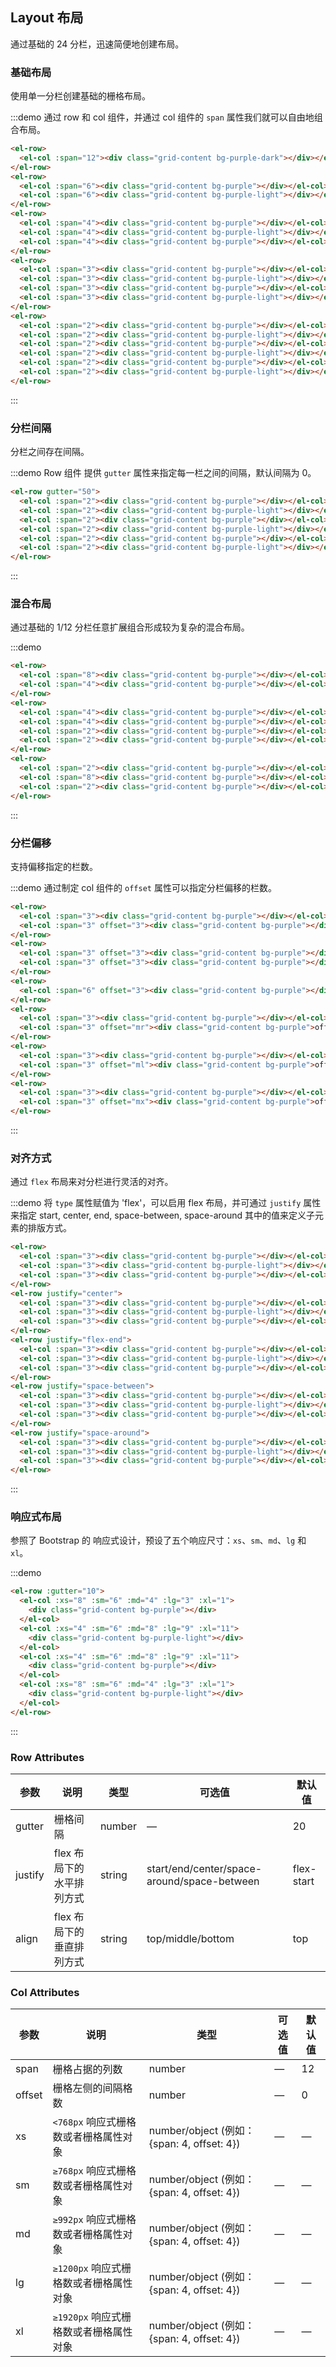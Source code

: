 ## Layout 布局

通过基础的 24 分栏，迅速简便地创建布局。

### 基础布局

使用单一分栏创建基础的栅格布局。

:::demo
通过 row 和 col 组件，并通过 col 组件的 `span` 属性我们就可以自由地组合布局。

```html
<el-row>
  <el-col :span="12"><div class="grid-content bg-purple-dark"></div></el-col>
</el-row>
<el-row>
  <el-col :span="6"><div class="grid-content bg-purple"></div></el-col>
  <el-col :span="6"><div class="grid-content bg-purple-light"></div></el-col>
</el-row>
<el-row>
  <el-col :span="4"><div class="grid-content bg-purple"></div></el-col>
  <el-col :span="4"><div class="grid-content bg-purple-light"></div></el-col>
  <el-col :span="4"><div class="grid-content bg-purple"></div></el-col>
</el-row>
<el-row>
  <el-col :span="3"><div class="grid-content bg-purple"></div></el-col>
  <el-col :span="3"><div class="grid-content bg-purple-light"></div></el-col>
  <el-col :span="3"><div class="grid-content bg-purple"></div></el-col>
  <el-col :span="3"><div class="grid-content bg-purple-light"></div></el-col>
</el-row>
<el-row>
  <el-col :span="2"><div class="grid-content bg-purple"></div></el-col>
  <el-col :span="2"><div class="grid-content bg-purple-light"></div></el-col>
  <el-col :span="2"><div class="grid-content bg-purple"></div></el-col>
  <el-col :span="2"><div class="grid-content bg-purple-light"></div></el-col>
  <el-col :span="2"><div class="grid-content bg-purple"></div></el-col>
  <el-col :span="2"><div class="grid-content bg-purple-light"></div></el-col>
</el-row>
```

:::

### 分栏间隔

分栏之间存在间隔。

:::demo
Row 组件 提供 `gutter` 属性来指定每一栏之间的间隔，默认间隔为 0。

```html
<el-row gutter="50">
  <el-col :span="2"><div class="grid-content bg-purple"></div></el-col>
  <el-col :span="2"><div class="grid-content bg-purple-light"></div></el-col>
  <el-col :span="2"><div class="grid-content bg-purple"></div></el-col>
  <el-col :span="2"><div class="grid-content bg-purple-light"></div></el-col>
  <el-col :span="2"><div class="grid-content bg-purple"></div></el-col>
  <el-col :span="2"><div class="grid-content bg-purple-light"></div></el-col>
</el-row>
```

:::

### 混合布局

通过基础的 1/12 分栏任意扩展组合形成较为复杂的混合布局。

:::demo

```html
<el-row>
  <el-col :span="8"><div class="grid-content bg-purple"></div></el-col>
  <el-col :span="4"><div class="grid-content bg-purple"></div></el-col>
</el-row>
<el-row>
  <el-col :span="4"><div class="grid-content bg-purple"></div></el-col>
  <el-col :span="4"><div class="grid-content bg-purple"></div></el-col>
  <el-col :span="2"><div class="grid-content bg-purple"></div></el-col>
  <el-col :span="2"><div class="grid-content bg-purple"></div></el-col>
</el-row>
<el-row>
  <el-col :span="2"><div class="grid-content bg-purple"></div></el-col>
  <el-col :span="8"><div class="grid-content bg-purple"></div></el-col>
  <el-col :span="2"><div class="grid-content bg-purple"></div></el-col>
</el-row>
```

:::

### 分栏偏移

支持偏移指定的栏数。

:::demo
通过制定 col 组件的 `offset` 属性可以指定分栏偏移的栏数。

```html
<el-row>
  <el-col :span="3"><div class="grid-content bg-purple"></div></el-col>
  <el-col :span="3" offset="3"><div class="grid-content bg-purple"></div></el-col>
</el-row>
<el-row>
  <el-col :span="3" offset="3"><div class="grid-content bg-purple"></div></el-col>
  <el-col :span="3" offset="3"><div class="grid-content bg-purple"></div></el-col>
</el-row>
<el-row>
  <el-col :span="6" offset="3"><div class="grid-content bg-purple"></div></el-col>
</el-row>
<el-row>
  <el-col :span="3"><div class="grid-content bg-purple"></div></el-col>
  <el-col :span="3" offset="mr"><div class="grid-content bg-purple">offset="mr"</div></el-col>
</el-row>
<el-row>
  <el-col :span="3"><div class="grid-content bg-purple"></div></el-col>
  <el-col :span="3" offset="ml"><div class="grid-content bg-purple">offset="ml"</div></el-col>
</el-row>
<el-row>
  <el-col :span="3"><div class="grid-content bg-purple"></div></el-col>
  <el-col :span="3" offset="mx"><div class="grid-content bg-purple">offset="mx"</div></el-col>
</el-row>
```

:::

### 对齐方式

通过 `flex` 布局来对分栏进行灵活的对齐。

:::demo
将 `type` 属性赋值为 'flex'，可以启用 flex 布局，并可通过 `justify` 属性来指定 start, center, end, space-between, space-around 其中的值来定义子元素的排版方式。

```html
<el-row>
  <el-col :span="3"><div class="grid-content bg-purple"></div></el-col>
  <el-col :span="3"><div class="grid-content bg-purple-light"></div></el-col>
  <el-col :span="3"><div class="grid-content bg-purple"></div></el-col>
</el-row>
<el-row justify="center">
  <el-col :span="3"><div class="grid-content bg-purple"></div></el-col>
  <el-col :span="3"><div class="grid-content bg-purple-light"></div></el-col>
  <el-col :span="3"><div class="grid-content bg-purple"></div></el-col>
</el-row>
<el-row justify="flex-end">
  <el-col :span="3"><div class="grid-content bg-purple"></div></el-col>
  <el-col :span="3"><div class="grid-content bg-purple-light"></div></el-col>
  <el-col :span="3"><div class="grid-content bg-purple"></div></el-col>
</el-row>
<el-row justify="space-between">
  <el-col :span="3"><div class="grid-content bg-purple"></div></el-col>
  <el-col :span="3"><div class="grid-content bg-purple-light"></div></el-col>
  <el-col :span="3"><div class="grid-content bg-purple"></div></el-col>
</el-row>
<el-row justify="space-around">
  <el-col :span="3"><div class="grid-content bg-purple"></div></el-col>
  <el-col :span="3"><div class="grid-content bg-purple-light"></div></el-col>
  <el-col :span="3"><div class="grid-content bg-purple"></div></el-col>
</el-row>
```

:::

### 响应式布局

参照了 Bootstrap 的 响应式设计，预设了五个响应尺寸：`xs`、`sm`、`md`、`lg` 和 `xl`。

:::demo

```html
<el-row :gutter="10">
  <el-col :xs="8" :sm="6" :md="4" :lg="3" :xl="1">
    <div class="grid-content bg-purple"></div>
  </el-col>
  <el-col :xs="4" :sm="6" :md="8" :lg="9" :xl="11">
    <div class="grid-content bg-purple-light"></div>
  </el-col>
  <el-col :xs="4" :sm="6" :md="8" :lg="9" :xl="11">
    <div class="grid-content bg-purple"></div>
  </el-col>
  <el-col :xs="8" :sm="6" :md="4" :lg="3" :xl="1">
    <div class="grid-content bg-purple-light"></div>
  </el-col>
</el-row>
```

:::

### Row Attributes

| 参数    | 说明                      | 类型   | 可选值                                      | 默认值     |
| ------- | ------------------------- | ------ | ------------------------------------------- | ---------- |
| gutter  | 栅格间隔                  | number | —                                           | 20         |
| justify | flex 布局下的水平排列方式 | string | start/end/center/space-around/space-between | flex-start |
| align   | flex 布局下的垂直排列方式 | string | top/middle/bottom                           | top        |

### Col Attributes

| 参数   | 说明                                   | 类型                                        | 可选值 | 默认值 |
| ------ | -------------------------------------- | ------------------------------------------- | ------ | ------ |
| span   | 栅格占据的列数                         | number                                      | —      | 12     |
| offset | 栅格左侧的间隔格数                     | number                                      | —      | 0      |
| xs     | `<768px` 响应式栅格数或者栅格属性对象  | number/object (例如： {span: 4, offset: 4}) | —      | —      |
| sm     | `≥768px` 响应式栅格数或者栅格属性对象  | number/object (例如： {span: 4, offset: 4}) | —      | —      |
| md     | `≥992px` 响应式栅格数或者栅格属性对象  | number/object (例如： {span: 4, offset: 4}) | —      | —      |
| lg     | `≥1200px` 响应式栅格数或者栅格属性对象 | number/object (例如： {span: 4, offset: 4}) | —      | —      |
| xl     | `≥1920px` 响应式栅格数或者栅格属性对象 | number/object (例如： {span: 4, offset: 4}) | —      | —      |
